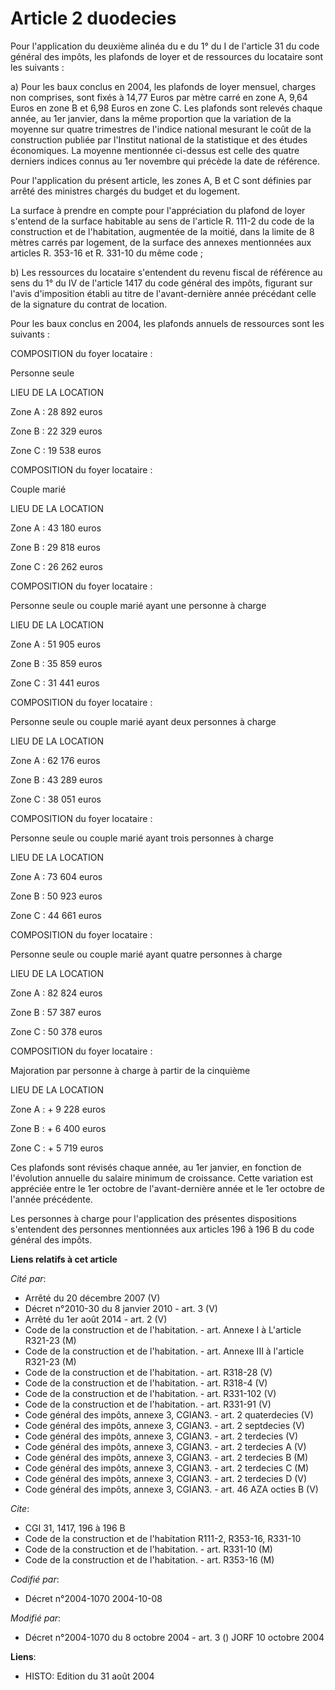 # Article 2 duodecies

Pour l'application du deuxième alinéa du e du 1° du I de l'article 31 du code général des impôts, les plafonds de loyer et de
ressources du locataire sont les suivants :

a) Pour les baux conclus en 2004, les plafonds de loyer mensuel, charges non comprises, sont fixés à 14,77 Euros par mètre
carré en zone A, 9,64 Euros en zone B et 6,98 Euros en zone C. Les plafonds sont relevés chaque année, au 1er janvier, dans
la même proportion que la variation de la moyenne sur quatre trimestres de l'indice national mesurant le coût de la
construction publiée par l'Institut national de la statistique et des études économiques. La moyenne mentionnée ci-dessus est
celle des quatre derniers indices connus au 1er novembre qui précède la date de référence.

Pour l'application du présent article, les zones A, B et C sont définies par arrêté des ministres chargés du budget et du
logement.

La surface à prendre en compte pour l'appréciation du plafond de loyer s'entend de la surface habitable au sens de l'article
R. 111-2 du code de la construction et de l'habitation, augmentée de la moitié, dans la limite de 8 mètres carrés par
logement, de la surface des annexes mentionnées aux articles R. 353-16 et R. 331-10 du même code ;

b) Les ressources du locataire s'entendent du revenu fiscal de référence au sens du 1° du IV de l'article 1417 du code
général des impôts, figurant sur l'avis d'imposition établi au titre de l'avant-dernière année précédant celle de la
signature du contrat de location.

Pour les baux conclus en 2004, les plafonds annuels de ressources sont les suivants :

COMPOSITION du foyer locataire :

Personne seule

LIEU DE LA LOCATION

Zone A : 28 892 euros

Zone B : 22 329 euros

Zone C : 19 538 euros

COMPOSITION du foyer locataire :

Couple marié

LIEU DE LA LOCATION

Zone A : 43 180 euros

Zone B : 29 818 euros

Zone C : 26 262 euros

COMPOSITION du foyer locataire :

Personne seule ou couple marié ayant une personne à charge

LIEU DE LA LOCATION

Zone A : 51 905 euros

Zone B : 35 859 euros

Zone C : 31 441 euros

COMPOSITION du foyer locataire :

Personne seule ou couple marié ayant deux personnes à charge

LIEU DE LA LOCATION

Zone A : 62 176 euros

Zone B : 43 289 euros

Zone C : 38 051 euros

COMPOSITION du foyer locataire :

Personne seule ou couple marié ayant trois personnes à charge

LIEU DE LA LOCATION

Zone A : 73 604 euros

Zone B : 50 923 euros

Zone C : 44 661 euros

COMPOSITION du foyer locataire :

Personne seule ou couple marié ayant quatre personnes à charge

LIEU DE LA LOCATION

Zone A : 82 824 euros

Zone B : 57 387 euros

Zone C : 50 378 euros

COMPOSITION du foyer locataire :

Majoration par personne à charge à partir de la cinquième

LIEU DE LA LOCATION

Zone A : + 9 228 euros

Zone B : + 6 400 euros

Zone C : + 5 719 euros

Ces plafonds sont révisés chaque année, au 1er janvier, en fonction de l'évolution annuelle du salaire minimum de croissance.
Cette variation est appréciée entre le 1er octobre de l'avant-dernière année et le 1er octobre de l'année précédente.

Les personnes à charge pour l'application des présentes dispositions s'entendent des personnes mentionnées aux articles 196 à
196 B du code général des impôts.

**Liens relatifs à cet article**

_Cité par_:

  - Arrêté du 20 décembre 2007 (V)
  - Décret n°2010-30 du 8 janvier 2010 - art. 3 (V)
  - Arrêté du 1er août 2014 - art. 2 (V)
  - Code de la construction et de l'habitation. - art. Annexe I à L'article R321-23 (M)
  - Code de la construction et de l'habitation. - art. Annexe III à l'article R321-23 (M)
  - Code de la construction et de l'habitation. - art. R318-28 (V)
  - Code de la construction et de l'habitation. - art. R318-4 (V)
  - Code de la construction et de l'habitation. - art. R331-102 (V)
  - Code de la construction et de l'habitation. - art. R331-91 (V)
  - Code général des impôts, annexe 3, CGIAN3. - art. 2 quaterdecies (V)
  - Code général des impôts, annexe 3, CGIAN3. - art. 2 septdecies (V)
  - Code général des impôts, annexe 3, CGIAN3. - art. 2 terdecies (V)
  - Code général des impôts, annexe 3, CGIAN3. - art. 2 terdecies A (V)
  - Code général des impôts, annexe 3, CGIAN3. - art. 2 terdecies B (M)
  - Code général des impôts, annexe 3, CGIAN3. - art. 2 terdecies C (M)
  - Code général des impôts, annexe 3, CGIAN3. - art. 2 terdecies D (V)
  - Code général des impôts, annexe 3, CGIAN3. - art. 46 AZA octies B (V)

_Cite_:

  - CGI 31, 1417, 196 à 196 B
  - Code de la construction et de l'habitation R111-2, R353-16, R331-10
  - Code de la construction et de l'habitation. - art. R331-10 (M)
  - Code de la construction et de l'habitation. - art. R353-16 (M)

_Codifié par_:

  - Décret n°2004-1070 2004-10-08

_Modifié par_:

  - Décret n°2004-1070 du 8 octobre 2004 - art. 3 () JORF 10 octobre 2004

**Liens**:

  - HISTO: Edition du 31 août 2004

